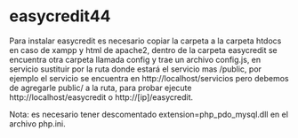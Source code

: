 # easycredit44
Para instalar easycredit es necesario copiar la carpeta a la carpeta htdocs en caso de xampp y html de apache2, dentro de la carpeta easycredit se encuentra otra carpeta llamada config y trae un archivo config.js, en servicio sustituir por la ruta donde estará el servicio mas /public, por ejemplo el servicio se encuentra en http://localhost/servicios pero debemos de agregarle public/ a la ruta, para probar ejecute http://localhost/easycredit o http://[ip]/easycredit.

Nota: es necesario tener descomentado extension=php_pdo_mysql.dll en el archivo php.ini.